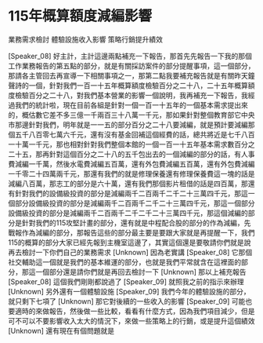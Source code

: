 # 115年概算額度減編影響
業務需求檢討
體驗設施收入影響
策略行銷提升績效

[Speaker_08] 好主計，主計這邊兩點補充一下報告，那首先先報告一下我的那個工作業務報告的第五點的部分，就是有關採訪案件的部分提醒事項，這一個部分，那請各主管回去再宣導一下相關事項之一，那第二點我要補充報告就是有關昨天鐘聲詩的一個，針對我們一百一十五年概算額度檢驗百分之二十八，二十五年概算額度檢驗百分之二十八，對我們基本營業的影響一個說明，我再補充一下報告，我經過我們的統計啦，現在目前各組是針對一個一百一十五年的一個基本需求提出來的，概估數它差不多三億一千兩百三十八萬一千元，那如果針對整個教育部它中央市那邊針對我們，明年就是一一五的部分百分之二十八要減編，就是預計要減編那個五千八百零七萬六千元，還有沒有基金回補這個經費的話，總共將近是七千八百一十萬一千元，那也相對針對我們整個本館的一個一百一十五年基本需求數百分之二十五，那再針對這個百分之二十八的五千包出去的一個減編的部分的話，有人事費減編一千萬，然後水電費減編五百萬，還有外包費減編五百萬，還有外包費減編一千零二十四萬兩千元，那還有我們的就是修理保養還有修理保養費這一塊的話是減編八百萬，那志工的部分是六十萬，還有我們那個影片租借的話是四百萬，那還有針對我們的設備級投資的部分是減編兩千二百兩千二千二十三萬四千元，那這一個部分設備級投資的部分是減編兩千二百兩千二千二十三萬四千元，那這一個部分設備級投資的部分是減編兩千二百兩千二千二千二十三萬四千元，那這個減編的部分是針對我們的115攻堅計畫的部分，還有就是中程配合股的部分的作為減編，先戰報作為減編的部分，那報告這些的部分最主要是要跟大家就是再提醒一下，我們115的概算的部分大家已經先報到主機室這邊了，其實這個還是要敬請你們就是說再去檢討一下你們自己的業務需求
[Unknown] 因為老實講
[Speaker_08] 它那個社交輔助這一個就是我們的基本維運的部分，也就是我們平常就含在這裡面的部分，那這一個部分還是請你們就是再回去檢討一下
[Unknown] 那以上補充報告
[Speaker_08] 這個我們剛剛都說過了
[Speaker_09] 就照我之前的指示來辦理
[Unknown] 另外還有一個體驗設施
[Speaker_09] 我們今年的體驗設施的部分，就只剩下七項了
[Unknown] 那它對後續的一些收入的影響
[Speaker_09] 可能也要適時的來做報告，然後做一些比較，看看有什麼方式，因為我們項目減少，但是可不可以不要影響收入太大的情況下，來做一些策略上的行銷，或是提升這個績效
[Unknown] 還有現在有個問題就是